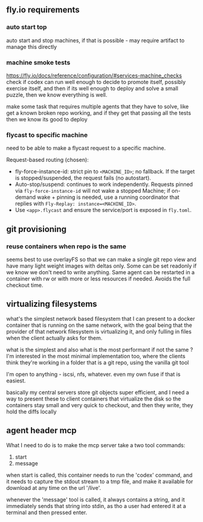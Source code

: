 ## fly.io requirements

### auto start top

auto start and stop machines, if that is possible - may require artifact to
manage this directly

### machine smoke tests

https://fly.io/docs/reference/configuration/#services-machine_checks check if
codex can run well enough to decide to promote itself, possibly exercise itself,
and then if its well enough to deploy and solve a small puzzle, then we know
everything is well.

make some task that requires multiple agents that they have to solve, like get a
known broken repo working, and if they get that passing all the tests then we
know its good to deploy

### flycast to specific machine

need to be able to make a flycast request to a specific machine.

Request-based routing (chosen):

- fly-force-instance-id: strict pin to `<MACHINE_ID>`; no fallback. If the
  target is stopped/suspended, the request fails (no autostart).
- Auto-stop/suspend: continues to work independently. Requests pinned via
  `fly-force-instance-id` will not wake a stopped Machine; if on-demand wake +
  pinning is needed, use a running coordinator that replies with
  `Fly-Replay: instance=<MACHINE_ID>`.
- Use `<app>.flycast` and ensure the service/port is exposed in `fly.toml`.

## git provisioning

### reuse containers when repo is the same

seems best to use overlayFS so that we can make a single git repo view and have
many light weight images with deltas only. Some can be set readonly if we know
we don't need to write anything. Same agent can be restarted in a container with
rw or with more or less resources if needed. Avoids the full checkout time.

## virtualizing filesystems

what's the simplest network based filesystem that I can present to a docker
container that is running on the same network, with the goal being that the
provider of that network filesystem is virtualizing it, and only fulling in
files when the client actually asks for them.

what is the simplest and also what is the most performant if not the same ? I'm
interested in the most minimal implementation too, where the clients think
they're working in a folder that is a git repo, using the vanilla git tool

I'm open to anything - iscsi, nfs, whatever. even my own fuse if that is
easiest.

basically my central servers store git objects super efficient, and I need a way
to present these to client containers that virtualize the disk so the containers
stay small and very quick to checkout, and then they write, they hold the diffs
locally

## agent header mcp

What I need to do is to make the mcp server take a two tool commands:

1. start
2. message

when start is called, this container needs to run the 'codex' command, and it
needs to capture the stdout stream to a tmp file, and make it available for
download at any time on the url '/live'.

whenever the 'message' tool is called, it always contains a string, and it
immediately sends that string into stdin, as tho a user had entered it at a
terminal and then pressed enter.
